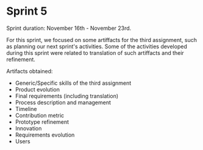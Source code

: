 # Sprint 5

Sprint duration: November 16th - November 23rd.

For this sprint, we focused on some artiffacts for the third assignment, such as planning our next sprint's activities. Some of the activities developed during this sprint were related to translation of such artiffacts and their refinement. 

Artifacts obtained: 
- Generic/Specific skills of the third assignment
- Product evolution
- Final requirements (including translation)
- Process description and management
- Timeline
- Contribution metric
- Prototype refinement
- Innovation
- Requirements evolution
- Users  
